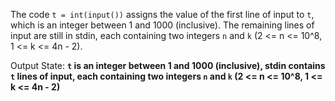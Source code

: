 The code `t = int(input())` assigns the value of the first line of input to `t`, which is an integer between 1 and 1000 (inclusive). The remaining lines of input are still in stdin, each containing two integers `n` and `k` (2 <= n <= 10^8, 1 <= k <= 4n - 2).

Output State: **`t` is an integer between 1 and 1000 (inclusive), stdin contains `t` lines of input, each containing two integers `n` and `k` (2 <= n <= 10^8, 1 <= k <= 4n - 2)**